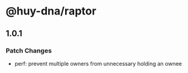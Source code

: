 # @huy-dna/raptor

## 1.0.1

### Patch Changes

- perf: prevent multiple owners from unnecessary holding an ownee
